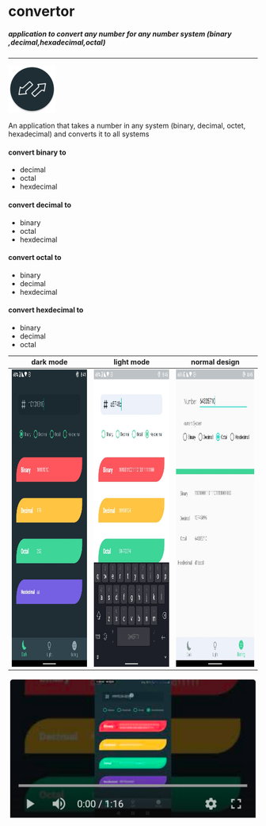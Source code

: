  # convertor

##### application to convert any number for any number system (binary ,decimal,hexadecimal,octal)
<hr>

![icon of app ](https://github.com/akramAssi/convertor/blob/master/app/src/main/res/mipmap-xhdpi/ic_launcher_round.png)

An application that takes a number in any system (binary, decimal, octet, hexadecimal) and converts it to all systems

#### convert  binary to 
- decimal
- octal
- hexdecimal

#### convert  decimal to 
- binary
- octal
- hexdecimal

#### convert  octal to 
- binary
- decimal
- hexdecimal

#### convert  hexdecimal to 
- binary
- decimal
- octal

dark mode | light mode | normal design
------------ | ------------- | -------------
<img src="https://github.com/akramAssi/convertor/blob/master/screen%20shot/122414740_357321145475193_7448391740433132954_n.jpg"  width="300" height="600" /> | <img src="https://github.com/akramAssi/convertor/blob/master/screen%20shot/122214386_345464753217678_855634297341337368_n.jpg"  width="300" height="600" /> | <img src="https://github.com/akramAssi/convertor/blob/master/screen%20shot/122230015_620628205280226_3513532169566209138_n.jpg"  width="300" height="600" />



[![Watch the video](https://github.com/akramAssi/convertor/blob/master/screen%20shot/Screen%20Shot%202020-10-20%20at%2011.32.10%20PM.png)](https://youtu.be/HLTC26z1JoQ)




 
